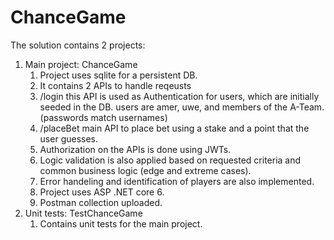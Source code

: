 # ChanceGame

The solution contains 2 projects:
1. Main project: ChanceGame
   1. Project uses sqlite for a persistent DB.
   2. It contains 2 APIs to handle reqeusts
     1.  /login
         this API is used as Authentication for users, which are initially seeded in the DB.
         users are amer, uwe, and members of the A-Team. (passwords match usernames)
     2.   /placeBet
         main API to place bet using a stake and a point that the user guesses.
   3. Authorization on the APIs is done using JWTs.
   4. Logic validation is also applied based on requested criteria and common business logic (edge and extreme cases).
   5. Error handeling and identification of players are also implemented.
   6. Project uses ASP .NET core 6.
   7. Postman collection uploaded.
2. Unit tests: TestChanceGame
   1. Contains unit tests for the main project.
